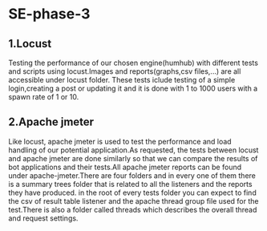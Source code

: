 # SE-phase-3

## 1.Locust

Testing the performance of our chosen engine(humhub) with different tests and scripts using locust.Images and reports(graphs,csv files,...) are all accessible under locust folder. These tests iclude testing of a simple login,creating a post or updating it and it is done with 1 to 1000 users with a spawn rate of 1 or 10.


## 2.Apache jmeter

Like locust, apache jmeter is used to test the performance and load handling of our potential application.As requested, the tests between locust and apache jmeter are done similarly so that we can compare the results of bot applications and their tests.All apache jmeter reports can be found under apache-jmeter.There are four folders and in every one of them there is a summary trees folder that is related to all the listeners and the reports they have produced. in the root of every tests folder you can expect to find the csv of result table listener and the apache thread group file used for the test.There is also a folder called threads which describes the overall thread and request settings.



